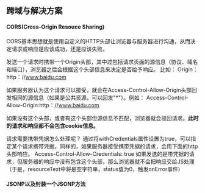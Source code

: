 ## 跨域与解决方案

#### CORS(Cross-Origin Resouce Sharing)
CORS基本思想就是使用自定义的HTTP头部让浏览器与服务器进行沟通，从而决定请求或响应是应该成功，还是应该失败。

发送一个请求时携带一个Origin头部，其中过包括请求页面的源信息（协议、域名和端口），浏览器之后会根据这个头部信息来决定是否给予响应。
比如： Origin：http：//www.baidu.com

如果服务器认为这个请求可以接受，就会在Access-Control-Allow-Origin头部回发相同的源信息（如果是公共资源，可以回发"*"）。例如：
Access-Control-Allow-Origin:http：//www.baidu.com

如果没有这个头部，或者有这个头部但源信息不匹配，浏览器就会驳回请求。**此时的请求和响应都不会包含cookie信息。**

请求需要携带凭据怎么处理呢？
通过将withCredentials属性设置为true，可以指定某个请求携带凭据，同样的，如果服务器接受携带凭据的请求，会用下面的http头部响应。
Access-Control-Allow-Credentials: true
如果发送的是带凭据的请求，但服务器的响应中没有包含这个头部，那么浏览器就不会把响应交给JS处理（于是，resourceText中将是空字符串，status值为0，触发onError事件）

#### JSONP以及封装一个JSONP方法
